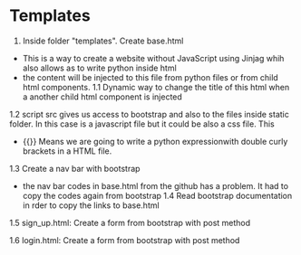 # Templates

1. Inside folder "templates". Create base.html
* This is a way to create a website without JavaScript using Jinjag whih also allows as to write python inside html
* the content will be injected to this file from python files or from child html components.
1.1 Dynamic way to change the title of this html when a another child html component is injected
<title>{% block title %}Home{% endblock %}</title>

1.2 script src gives us access to bootstrap and also to the files inside static folder. In this case is a javascript file but it could be also a css file. This <script src> are placed at the buttonof the page
This is the one for the static:
<script type="text/javascript" src="{{ url_for('static', filename='index.js') }}"></script>
* {{}} Means we are going to write a python expressionwith double curly brackets in a HTML file.

1.3 Create a nav bar with bootstrap
* the nav bar codes in base.html from the github has a problem. It had to copy the codes again from bootstrap
1.4 Read bootstrap documentation in rder to copy the links to base.html

1.5 sign_up.html:
Create a form from bootstrap with post method

1.6 login.html:
Create a form from bootstrap with post method



